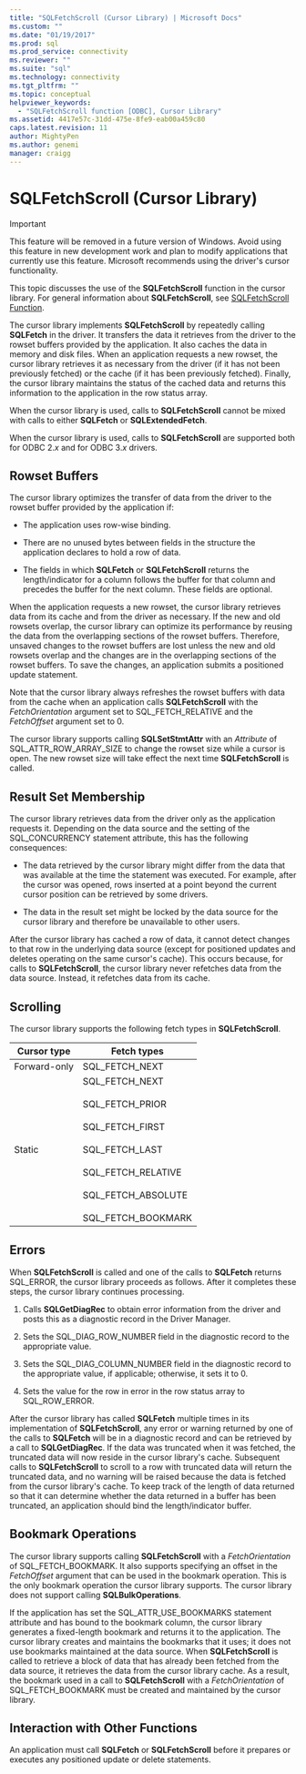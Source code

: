 ```yaml
---
title: "SQLFetchScroll (Cursor Library) | Microsoft Docs"
ms.custom: ""
ms.date: "01/19/2017"
ms.prod: sql
ms.prod_service: connectivity
ms.reviewer: ""
ms.suite: "sql"
ms.technology: connectivity
ms.tgt_pltfrm: ""
ms.topic: conceptual
helpviewer_keywords: 
  - "SQLFetchScroll function [ODBC], Cursor Library"
ms.assetid: 4417e57c-31dd-475e-8fe9-eab00a459c80
caps.latest.revision: 11
author: MightyPen
ms.author: genemi
manager: craigg
---
```

# SQLFetchScroll (Cursor Library)
> [!IMPORTANT]  
>  This feature will be removed in a future version of Windows. Avoid using this feature in new development work and plan to modify applications that currently use this feature. Microsoft recommends using the driver's cursor functionality.  
  
 This topic discusses the use of the **SQLFetchScroll** function in the cursor library. For general information about **SQLFetchScroll**, see [SQLFetchScroll Function](../../../odbc/reference/syntax/sqlfetchscroll-function.md).  
  
 The cursor library implements **SQLFetchScroll** by repeatedly calling **SQLFetch** in the driver. It transfers the data it retrieves from the driver to the rowset buffers provided by the application. It also caches the data in memory and disk files. When an application requests a new rowset, the cursor library retrieves it as necessary from the driver (if it has not been previously fetched) or the cache (if it has been previously fetched). Finally, the cursor library maintains the status of the cached data and returns this information to the application in the row status array.  
  
 When the cursor library is used, calls to **SQLFetchScroll** cannot be mixed with calls to either **SQLFetch** or **SQLExtendedFetch**.  
  
 When the cursor library is used, calls to **SQLFetchScroll** are supported both for ODBC 2.*x* and for ODBC 3.*x* drivers.  
  
## Rowset Buffers  
 The cursor library optimizes the transfer of data from the driver to the rowset buffer provided by the application if:  
  
-   The application uses row-wise binding.  
  
-   There are no unused bytes between fields in the structure the application declares to hold a row of data.  
  
-   The fields in which **SQLFetch** or **SQLFetchScroll** returns the length/indicator for a column follows the buffer for that column and precedes the buffer for the next column. These fields are optional.  
  
 When the application requests a new rowset, the cursor library retrieves data from its cache and from the driver as necessary. If the new and old rowsets overlap, the cursor library can optimize its performance by reusing the data from the overlapping sections of the rowset buffers. Therefore, unsaved changes to the rowset buffers are lost unless the new and old rowsets overlap and the changes are in the overlapping sections of the rowset buffers. To save the changes, an application submits a positioned update statement.  
  
 Note that the cursor library always refreshes the rowset buffers with data from the cache when an application calls **SQLFetchScroll** with the *FetchOrientation* argument set to SQL_FETCH_RELATIVE and the *FetchOffset* argument set to 0.  
  
 The cursor library supports calling **SQLSetStmtAttr** with an *Attribute* of SQL_ATTR_ROW_ARRAY_SIZE to change the rowset size while a cursor is open. The new rowset size will take effect the next time **SQLFetchScroll** is called.  
  
## Result Set Membership  
 The cursor library retrieves data from the driver only as the application requests it. Depending on the data source and the setting of the SQL_CONCURRENCY statement attribute, this has the following consequences:  
  
-   The data retrieved by the cursor library might differ from the data that was available at the time the statement was executed. For example, after the cursor was opened, rows inserted at a point beyond the current cursor position can be retrieved by some drivers.  
  
-   The data in the result set might be locked by the data source for the cursor library and therefore be unavailable to other users.  
  
 After the cursor library has cached a row of data, it cannot detect changes to that row in the underlying data source (except for positioned updates and deletes operating on the same cursor's cache). This occurs because, for calls to **SQLFetchScroll**, the cursor library never refetches data from the data source. Instead, it refetches data from its cache.  
  
## Scrolling  
 The cursor library supports the following fetch types in **SQLFetchScroll**.  
  
|Cursor type|Fetch types|  
|-----------------|-----------------|  
|Forward-only|SQL_FETCH_NEXT|  
|Static|SQL_FETCH_NEXT<br /><br /> SQL_FETCH_PRIOR<br /><br /> SQL_FETCH_FIRST<br /><br /> SQL_FETCH_LAST<br /><br /> SQL_FETCH_RELATIVE<br /><br /> SQL_FETCH_ABSOLUTE<br /><br /> SQL_FETCH_BOOKMARK|  
  
## Errors  
 When **SQLFetchScroll** is called and one of the calls to **SQLFetch** returns SQL_ERROR, the cursor library proceeds as follows. After it completes these steps, the cursor library continues processing.  
  
1.  Calls **SQLGetDiagRec** to obtain error information from the driver and posts this as a diagnostic record in the Driver Manager.  
  
2.  Sets the SQL_DIAG_ROW_NUMBER field in the diagnostic record to the appropriate value.  
  
3.  Sets the SQL_DIAG_COLUMN_NUMBER field in the diagnostic record to the appropriate value, if applicable; otherwise, it sets it to 0.  
  
4.  Sets the value for the row in error in the row status array to SQL_ROW_ERROR.  
  
 After the cursor library has called **SQLFetch** multiple times in its implementation of **SQLFetchScroll**, any error or warning returned by one of the calls to **SQLFetch** will be in a diagnostic record and can be retrieved by a call to **SQLGetDiagRec**. If the data was truncated when it was fetched, the truncated data will now reside in the cursor library's cache. Subsequent calls to **SQLFetchScroll** to scroll to a row with truncated data will return the truncated data, and no warning will be raised because the data is fetched from the cursor library's cache. To keep track of the length of data returned so that it can determine whether the data returned in a buffer has been truncated, an application should bind the length/indicator buffer.  
  
## Bookmark Operations  
 The cursor library supports calling **SQLFetchScroll** with a *FetchOrientation* of SQL_FETCH_BOOKMARK. It also supports specifying an offset in the *FetchOffset* argument that can be used in the bookmark operation. This is the only bookmark operation the cursor library supports. The cursor library does not support calling **SQLBulkOperations**.  
  
 If the application has set the SQL_ATTR_USE_BOOKMARKS statement attribute and has bound to the bookmark column, the cursor library generates a fixed-length bookmark and returns it to the application. The cursor library creates and maintains the bookmarks that it uses; it does not use bookmarks maintained at the data source. When **SQLFetchScroll** is called to retrieve a block of data that has already been fetched from the data source, it retrieves the data from the cursor library cache. As a result, the bookmark used in a call to **SQLFetchScroll** with a *FetchOrientation* of SQL_FETCH_BOOKMARK must be created and maintained by the cursor library.  
  
## Interaction with Other Functions  
 An application must call **SQLFetch** or **SQLFetchScroll** before it prepares or executes any positioned update or delete statements.
